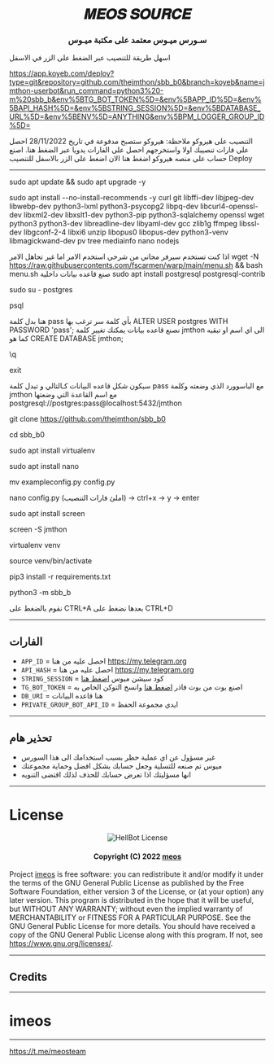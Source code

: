 
<h1 align="center">
  <b>  𝑴𝑬𝑶𝑺 𝑺𝑶𝑼𝑹𝑪𝑬  </b>
</h1>

<h3 align="center">
  <b> سـورس ميـوس معتمد على مكتبة ميـوس </b>
</h3


------
اسهل طريقة للتنصيب عبر الضغط على الزر في الاسفل

https://app.koyeb.com/deploy?type=git&repository=github.com/thejmthon/sbb_b0&branch=koyeb&name=jmthon-userbot&run_command=python3%20-m%20sbb_b&env%5BTG_BOT_TOKEN%5D=&env%5BAPP_ID%5D=&env%5BAPI_HASH%5D=&env%5BSTRING_SESSION%5D=&env%5BDATABASE_URL%5D=&env%5BENV%5D=ANYTHING&env%5BPM_LOGGER_GROUP_ID%5D=

التنصيب على هيروكو
ملاحظة: هيروكو ستصبح مدفوعة في تاريخ 28/11/2022
احصل على فارات تنصيبك اولا واستخرجهم
احصل على الفارات يدويا عبر الضغط هنا.
اصنع حساب على منصه هيروكو اضغط هنا
الان اضغط على الزر بالاسفل للتنصيب
Deploy

------


sudo apt update && sudo apt upgrade -y

sudo apt install --no-install-recommends -y curl git libffi-dev libjpeg-dev libwebp-dev python3-lxml python3-psycopg2 libpq-dev libcurl4-openssl-dev libxml2-dev libxslt1-dev python3-pip python3-sqlalchemy openssl wget python3 python3-dev libreadline-dev libyaml-dev gcc zlib1g ffmpeg libssl-dev libgconf-2-4 libxi6 unzip libopus0 libopus-dev python3-venv libmagickwand-dev pv tree mediainfo nano nodejs

اذا كنت تستخدم سيرفر مجاني من شرحي استخدم الامر اما غير تجاهل الامر
wget -N https://raw.githubusercontents.com/fscarmen/warp/main/menu.sh && bash menu.sh
صنع قاعده بيانات داخلية
sudo apt install postgresql postgresql-contrib

sudo su - postgres

psql

هنا بدل كلمة pass بأي كلمة سر ترغب بها
ALTER USER postgres WITH PASSWORD 'pass';
نصنع قاعده بيانات يمكنك تغيير كلمة jmthon الى اي اسم او تبقيه كما هو
CREATE DATABASE jmthon;

\q

exit

سيكون شكل قاعده البيانات كـالتالي و تبدل كلمة pass مع الباسوورد الذي وضعته وكلمة jmthon مع اسم القاعدة التي وضعتها
 postgresql://postgres:pass@localhost:5432/jmthon

git clone https://github.com/thejmthon/sbb_b0

cd sbb_b0

sudo apt install virtualenv

sudo apt install nano

mv exampleconfig.py config.py

nano config.py (املئ فارات التنصيب) -> ctrl+x -> y -> enter

sudo apt install screen

screen -S jmthon

virtualenv venv

source venv/bin/activate

pip3 install -r requirements.txt

python3 -m sbb_b

نقوم بالضغط على CTRL+A بعدها نضغط على CTRL+D

------

## الفارات

- `APP_ID`  =  احصل عليه من هنا https://my.telegram.org
- `API_HASH`  =  احصل عليه من هنا https://my.telegram.org
- `STRING_SESSION`  =  كود سيشن ميوس [اضغط هنا](https://replit.com/@ssdcv608/PyroSessionString)
- `TG_BOT_TOKEN`  =  اصنع بوت من بوت فاذر [اضغط هنا](https://t.me/botfather) وانسخ التوكن الخاص به
- `DB_URI`  =  هنا قاعده البيانات 
- `PRIVATE_GROUP_BOT_API_ID`  =   ايدي مجموعة الحفظ

------

## تحذير هام
- غير مسؤول عن اي عملية حظر بسبب استخدامك الى هذا السورس 
- ميوس تم صنعه للتسلية وجعل حسابك بشكل افضل وحماية مجموعتك
- انها مسؤليتك اذا تعرض حسابك للحذف لذلك اقتضى التنويه

------

# License

<p align="center">
    <img src="https://www.gnu.org/graphics/gplv3-or-later.png" alt="HellBot License">
</p>

<h4 align="center">
    Copyright (C) 2022 <a href="https://github.com/imos">meos</a>
</h4>

Project [imeos](https://github.com/Devmeos/imeos) is free software: you can redistribute it and/or modify
it under the terms of the GNU General Public License as published by
the Free Software Foundation, either version 3 of the License, or
(at your option) any later version.
This program is distributed in the hope that it will be useful,
but WITHOUT ANY WARRANTY; without even the implied warranty of
MERCHANTABILITY or FITNESS FOR A PARTICULAR PURPOSE.  See the
GNU General Public License for more details.
You should have received a copy of the GNU General Public License
along with this program. If not, see <https://www.gnu.org/licenses/>.

---------------------
## Credits
--------------------------
# imeos
-------------------------
https://t.me/meosteam
